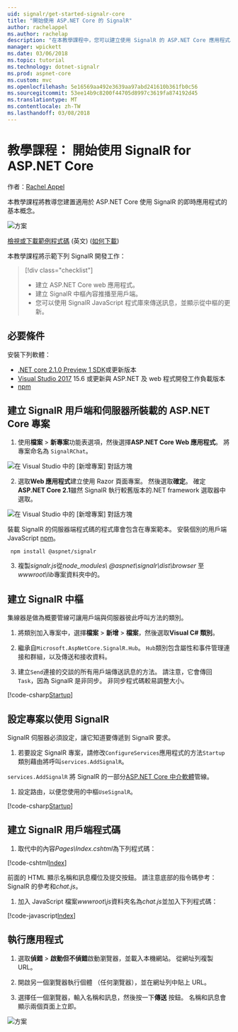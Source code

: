 ```yaml
---
uid: signalr/get-started-signalr-core
title: "開始使用 ASP.NET Core 的 SignalR"
author: rachelappel
ms.author: rachelap
description: "在本教學課程中，您可以建立使用 SignalR 的 ASP.NET Core 應用程式。"
manager: wpickett
ms.date: 03/06/2018
ms.topic: tutorial
ms.technology: dotnet-signalr
ms.prod: aspnet-core
ms.custom: mvc
ms.openlocfilehash: 5e16569aa492e3639aa97abd241610b361fb0c56
ms.sourcegitcommit: 53ee14b9c8200f44705d8997c3619fa874192d45
ms.translationtype: MT
ms.contentlocale: zh-TW
ms.lasthandoff: 03/08/2018
---
```

# <a name="tutorial-get-started-with-signalr-for-aspnet-core"></a>教學課程： 開始使用 SignalR for ASP.NET Core

作者：[Rachel Appel](https://twitter.com/rachelappel)

本教學課程將教導您建置適用於 ASP.NET Core 使用 SignalR 的即時應用程式的基本概念。

   ![方案](get-started-signalr-core/_static/signalr-get-started-finished.png)

[檢視或下載範例程式碼](https://github.com/aspnet/Docs/tree/master/aspnetcore/signalr/get-started-signalr-core/sample/) \(英文\) ([如何下載](xref:tutorials/index#how-to-download-a-sample))

本教學課程將示範下列 SignalR 開發工作：

> [!div class="checklist"]
> * 建立 ASP.NET Core web 應用程式。
> * 建立 SignalR 中樞內容推播至用戶端。
> * 您可以使用 SignalR JavaScript 程式庫來傳送訊息，並顯示從中樞的更新。

## <a name="prerequisites"></a>必要條件

安裝下列軟體：

* [.NET core 2.1.0 Preview 1 SDK](https://www.microsoft.com/net/download/dotnet-core/sdk-2.1.300-preview1)或更新版本
* [Visual Studio 2017](https://www.visualstudio.com/downloads/) 15.6 或更新與 ASP.NET 及 web 程式開發工作負載版本
* [npm](https://www.npmjs.com/get-npm)

## <a name="create-an-aspnet-core-project-that-hosts-signalr-client-and-server"></a>建立 SignalR 用戶端和伺服器所裝載的 ASP.NET Core 專案

1. 使用**檔案** > **新專案**功能表選項，然後選擇**ASP.NET Core Web 應用程式**。 將專案命名為 `SignalRChat`。

  ![在 Visual Studio 中的 [新增專案] 對話方塊](get-started-signalr-core/_static/signalr-new-project-dialog.png)

2. 選取**Web 應用程式**建立使用 Razor 頁面專案。 然後選取**確定**。 確定**ASP.NET Core 2.1**雖然 SignalR 執行較舊版本的.NET framework 選取器中選取。

  ![在 Visual Studio 中的 [新增專案] 對話方塊](get-started-signalr-core/_static/signalr-new-project-choose-type.png)

  裝載 SignalR 的伺服器端程式碼的程式庫會包含在專案範本。 安裝個別的用戶端 JavaScript [npm](https://www.npmjs.com/)。

  ```console
   npm install @aspnet/signalr
  ```

3. 複製*signalr.js*從*node_modules\\ @aspnet\signalr\dist\browser* 至*wwwroot\lib*專案資料夾中的。

## <a name="create-the-signalr-hub"></a>建立 SignalR 中樞

集線器是做為概要管線可讓用戶端與伺服器彼此呼叫方法的類別。

1. 將類別加入專案中，選擇**檔案** > **新增** > **檔案**，然後選取**Visual C# 類別**。 

1. 繼承自`Microsoft.AspNetCore.SignalR.Hub`。 `Hub`類別包含屬性和事件管理連接和群組，以及傳送和接收資料。

1. 建立`Send`連接的交談的所有用戶端傳送訊息的方法。 請注意，它會傳回`Task`，因為 SignalR 是非同步。 非同步程式碼較易調整大小。

  [!code-csharp[Startup](get-started-signalr-core/sample/Hubs/ChatHub.cs?range=7-14)]

## <a name="configure-the-project-to-use-signalr"></a>設定專案以使用 SignalR

SignalR 伺服器必須設定，讓它知道要傳遞到 SignalR 要求。

1. 若要設定 SignalR 專案，請修改`ConfigureServices`應用程式的方法`Startup`類別藉由將呼叫`services.AddSignalR`。

  `services.AddSignalR` 將 SignalR 的一部分[ASP.NET Core 中介軟體](xref:fundamentals/middleware/index)管線。

1. 設定路由，以便您使用的中樞`UseSignalR`。

  [!code-csharp[Startup](get-started-signalr-core/sample/Startup.cs?highlight=22,40-43)]

## <a name="create-the-signalr-client-code"></a>建立 SignalR 用戶端程式碼

1. 取代中的內容*Pages\Index.cshtml*為下列程式碼：

  [!code-cshtml[Index](get-started-signalr-core/sample/Pages/Index.cshtml)]

  前面的 HTML 顯示名稱和訊息欄位及提交按鈕。 請注意底部的指令碼參考： SignalR 的參考和*chat.js*。

1. 加入 JavaScript 檔案*wwwroot\js*資料夾名為*chat.js*並加入下列程式碼：

  [!code-javascript[Index](get-started-signalr-core/sample/wwwroot/js/chat.js)]

## <a name="run-the-app"></a>執行應用程式

1. 選取**偵錯** > **啟動但不偵錯**啟動瀏覽器，並載入本機網站。 從網址列複製 URL。

1. 開啟另一個瀏覽器執行個體 （任何瀏覽器），並在網址列中貼上 URL。

1. 選擇任一個瀏覽器，輸入名稱和訊息，然後按一下**傳送** 按鈕。 名稱和訊息會顯示兩個頁面上立即。

  ![方案](get-started-signalr-core/_static/signalr-get-started-finished.png)
